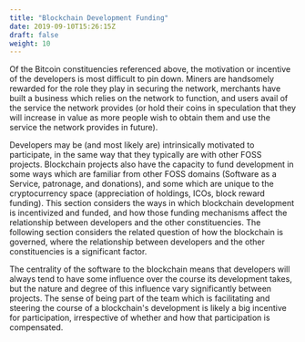 ```yaml
---
title: "Blockchain Development Funding"
date: 2019-09-10T15:26:15Z
draft: false
weight: 10
---
```



Of the Bitcoin constituencies referenced above, the motivation or incentive of the developers is most difficult to pin down. Miners are handsomely rewarded for the role they play in securing the network, merchants have built a business which relies on the network to function, and users avail of the service the network provides (or hold their coins in speculation that they will increase in value as more people wish to obtain them and use the service the network provides in future). 

Developers may be (and most likely are) intrinsically motivated to participate, in the same way that they typically are with other FOSS projects. Blockchain projects also have the capacity to fund development in some ways which are familiar from other FOSS domains (Software as a Service, patronage, and donations), and some which are unique to the cryptocurrency space (appreciation of holdings, ICOs, block reward funding). This section considers the ways in which blockchain development is incentivized and funded, and how those funding mechanisms affect the relationship between developers and the other constituencies. The following section considers the related question of how the blockchain is governed, where the relationship between developers and the other constituencies is a significant factor. 

The centrality of the software to the blockchain means that developers will always tend to have some influence over the course its development takes, but the nature and degree of this influence vary significantly between projects. The sense of being part of the team which is facilitating and steering the course of a blockchain's development is likely a big incentive for participation, irrespective of whether and how that participation is compensated.
